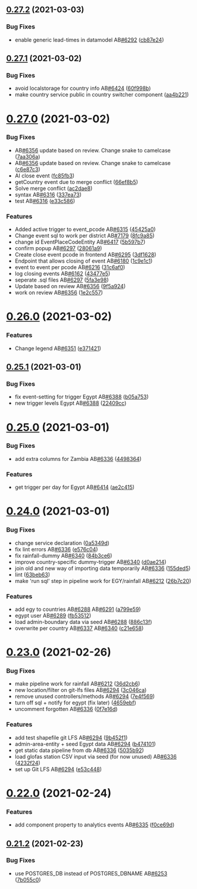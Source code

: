 ## [0.27.2](https://github.com/rodekruis/IBF-system/compare/v0.27.1...v0.27.2) (2021-03-03)


### Bug Fixes

* enable generic lead-times in datamodel AB[#6292](https://github.com/rodekruis/IBF-system/issues/6292) ([cb87e24](https://github.com/rodekruis/IBF-system/commit/cb87e241f2a1955028942283b99d9d742ae772f9))



## [0.27.1](https://github.com/rodekruis/IBF-system/compare/v0.27.0...v0.27.1) (2021-03-02)


### Bug Fixes

* avoid localstorage for country info AB[#6424](https://github.com/rodekruis/IBF-system/issues/6424) ([60f998b](https://github.com/rodekruis/IBF-system/commit/60f998bc547a1d58857a49829ff4c1b73bcdd515))
* make country service public in country switcher component ([aa4b221](https://github.com/rodekruis/IBF-system/commit/aa4b221d503d4ff140cc9803ec81bb446d48bd06))



# [0.27.0](https://github.com/rodekruis/IBF-system/compare/v0.26.0...v0.27.0) (2021-03-02)


### Bug Fixes

* AB[#6356](https://github.com/rodekruis/IBF-system/issues/6356) update based on review. Change snake to camelcase ([7aa306a](https://github.com/rodekruis/IBF-system/commit/7aa306add706a224b7559610a3793e8e9af1faf0))
* AB[#6356](https://github.com/rodekruis/IBF-system/issues/6356) update based on review. Change snake to camelcase ([c6e87c3](https://github.com/rodekruis/IBF-system/commit/c6e87c3cd579697e960ad98b2a33d20d0156022b))
* AI close event ([fc85fb3](https://github.com/rodekruis/IBF-system/commit/fc85fb37c13fc6642644cf36b710d0be76f05a6b))
* getCountry event due to merge conflict ([66ef8b5](https://github.com/rodekruis/IBF-system/commit/66ef8b5461b456fa1427d0cacfdd1caf1b76f914))
* Solve merge conflict ([ac2dae8](https://github.com/rodekruis/IBF-system/commit/ac2dae855143938a98918eb61265bc4b7cb5db87))
* syntax AB[#6316](https://github.com/rodekruis/IBF-system/issues/6316) ([337ea73](https://github.com/rodekruis/IBF-system/commit/337ea73b28eab5e60254e608915f4f0d558b7d47))
* test AB[#6316](https://github.com/rodekruis/IBF-system/issues/6316) ([e33c586](https://github.com/rodekruis/IBF-system/commit/e33c586dc5c1c97db821f7b5ebfcabab5ad2c97a))


### Features

* Added active trigger to event_pcode AB[#6315](https://github.com/rodekruis/IBF-system/issues/6315) ([45425a0](https://github.com/rodekruis/IBF-system/commit/45425a0495b5384d970836edd632bbf304cbc90a))
* Change event sql to work per district AB[#7179](https://github.com/rodekruis/IBF-system/issues/7179) ([8fc9a85](https://github.com/rodekruis/IBF-system/commit/8fc9a85924fc98cc85e214e2bc8417b0796b1cdb))
* change id EventPlaceCodeEntity AB[#6417](https://github.com/rodekruis/IBF-system/issues/6417) ([5b597b7](https://github.com/rodekruis/IBF-system/commit/5b597b76868f1dbaf77e89e10e828e499733eff6))
* confirm popup AB[#6297](https://github.com/rodekruis/IBF-system/issues/6297) ([28061a9](https://github.com/rodekruis/IBF-system/commit/28061a9af737a9e0b0a707b2fa2d4557ed7756e3))
* Create close event pcode in frontend AB[#6295](https://github.com/rodekruis/IBF-system/issues/6295) ([3df1628](https://github.com/rodekruis/IBF-system/commit/3df1628d17f707c0a83121ff4f58643ead6c1f72))
* Endpoint that allows closing of event AB[#6180](https://github.com/rodekruis/IBF-system/issues/6180) ([1c9e1c1](https://github.com/rodekruis/IBF-system/commit/1c9e1c137cc9411bf849f66a4b4471c6dfcea73e))
* event to event per pcode AB[#6216](https://github.com/rodekruis/IBF-system/issues/6216) ([31c6af0](https://github.com/rodekruis/IBF-system/commit/31c6af048de09b7f2d75686ef76dd1d7abcc5ce4))
* log closing events AB[#6162](https://github.com/rodekruis/IBF-system/issues/6162) ([43477e5](https://github.com/rodekruis/IBF-system/commit/43477e5f3bd88ed5aa0e1fd4e15558606282248c))
* seperate .sql files AB[#6297](https://github.com/rodekruis/IBF-system/issues/6297) ([5fa3e98](https://github.com/rodekruis/IBF-system/commit/5fa3e98bce31cc1acb4250673467c1d71eddda83))
* Update based on review AB[#6356](https://github.com/rodekruis/IBF-system/issues/6356) ([9f5a924](https://github.com/rodekruis/IBF-system/commit/9f5a924a7658e7e9503129db7409221a15e3d3e1))
* work on review AB[#6356](https://github.com/rodekruis/IBF-system/issues/6356) ([1e2c557](https://github.com/rodekruis/IBF-system/commit/1e2c5572f5757e3d349f6f40957c3b5b677dad30))



# [0.26.0](https://github.com/rodekruis/IBF-system/compare/v0.25.1...v0.26.0) (2021-03-02)


### Features

* Change legend AB[#6351](https://github.com/rodekruis/IBF-system/issues/6351) ([e371421](https://github.com/rodekruis/IBF-system/commit/e371421ca9285c394bb84e344cbacdb68884de46))



## [0.25.1](https://github.com/rodekruis/IBF-system/compare/v0.25.0...v0.25.1) (2021-03-01)


### Bug Fixes

* fix event-setting for trigger Egypt AB[#6388](https://github.com/rodekruis/IBF-system/issues/6388) ([b05a753](https://github.com/rodekruis/IBF-system/commit/b05a753487420b93360f78785d26ff827555a86f))
* new trigger levels Egypt AB[#6388](https://github.com/rodekruis/IBF-system/issues/6388) ([22409cc](https://github.com/rodekruis/IBF-system/commit/22409cca3876888cdcbd53a3bf66d9a11f55cac2))



# [0.25.0](https://github.com/rodekruis/IBF-system/compare/v0.24.0...v0.25.0) (2021-03-01)


### Bug Fixes

* add extra columns for Zambia AB[#6336](https://github.com/rodekruis/IBF-system/issues/6336) ([4498364](https://github.com/rodekruis/IBF-system/commit/44983640a99fe787b524d538c0a2dc1f0358fd90))


### Features

* get trigger per day for Egypt AB[#6414](https://github.com/rodekruis/IBF-system/issues/6414) ([ae2c415](https://github.com/rodekruis/IBF-system/commit/ae2c4152ba1b575d0e157fba6ba9b01b59f17aec))



# [0.24.0](https://github.com/rodekruis/IBF-system/compare/v0.23.0...v0.24.0) (2021-03-01)


### Bug Fixes

* change service declaration ([0a5349d](https://github.com/rodekruis/IBF-system/commit/0a5349d890b870549e8039f753d0560dce4ab877))
* fix lint errors AB[#6336](https://github.com/rodekruis/IBF-system/issues/6336) ([e576c04](https://github.com/rodekruis/IBF-system/commit/e576c04d89bffd109978ac2ef0243828147a511b))
* fix rainfall-dummy AB[#6340](https://github.com/rodekruis/IBF-system/issues/6340) ([84b3ce6](https://github.com/rodekruis/IBF-system/commit/84b3ce6ffee1338b204fc242a559611f4a9a073a))
* improve country-specific dummy-trigger AB[#6340](https://github.com/rodekruis/IBF-system/issues/6340) ([d0ae214](https://github.com/rodekruis/IBF-system/commit/d0ae2141dc45508f88f7f7cba03531d4347ced3f))
* join old and new way of importing data temporarily AB[#6336](https://github.com/rodekruis/IBF-system/issues/6336) ([155ded5](https://github.com/rodekruis/IBF-system/commit/155ded5535e38cd4473b5f68c712735211b49696))
* lint ([63beb63](https://github.com/rodekruis/IBF-system/commit/63beb6302824d043935067992f48356dff62e967))
* make 'run sql' step in pipeline work for EGY/rainfall AB[#6212](https://github.com/rodekruis/IBF-system/issues/6212) ([26b7c20](https://github.com/rodekruis/IBF-system/commit/26b7c2061bf2206c5c28fcff54f88f313d06b224))


### Features

* add egy to countries AB[#6288](https://github.com/rodekruis/IBF-system/issues/6288) AB[#6291](https://github.com/rodekruis/IBF-system/issues/6291) ([a799e59](https://github.com/rodekruis/IBF-system/commit/a799e596c128dfae0ceb9f3407803f8b5ffe3918))
* egypt user AB[#6289](https://github.com/rodekruis/IBF-system/issues/6289) ([fb53512](https://github.com/rodekruis/IBF-system/commit/fb5351270e80848b37b84e3d83c834068748ffa4))
* load admin-boundary data via seed AB[#6288](https://github.com/rodekruis/IBF-system/issues/6288) ([886c13f](https://github.com/rodekruis/IBF-system/commit/886c13ff552b3bbdd5351f367700af1b622a3ed1))
* overwrite per country AB[#6337](https://github.com/rodekruis/IBF-system/issues/6337) AB[#6340](https://github.com/rodekruis/IBF-system/issues/6340) ([c21e658](https://github.com/rodekruis/IBF-system/commit/c21e658c74a56ba72edc5a884136241a35bd43c2))



# [0.23.0](https://github.com/rodekruis/IBF-system/compare/v0.22.0...v0.23.0) (2021-02-26)


### Bug Fixes

* make pipeline work for rainfall AB[#6212](https://github.com/rodekruis/IBF-system/issues/6212) ([36d2cb6](https://github.com/rodekruis/IBF-system/commit/36d2cb6d71215c763b97af27054d34368623715f))
* new location/filter on git-lfs files AB[#6294](https://github.com/rodekruis/IBF-system/issues/6294) ([3c046ca](https://github.com/rodekruis/IBF-system/commit/3c046ca5882a9ac21dca3da6619391badafa5976))
* remove unused controllers/methods AB[#6294](https://github.com/rodekruis/IBF-system/issues/6294) ([7e4f569](https://github.com/rodekruis/IBF-system/commit/7e4f569249914741d3cd690c814401f75e5197b1))
* turn off sql + notify for egypt (fix later) ([4659ebf](https://github.com/rodekruis/IBF-system/commit/4659ebf7f22d2d599a053f62e462207e79533e36))
* uncomment forgotten AB[#6336](https://github.com/rodekruis/IBF-system/issues/6336) ([0f7e16d](https://github.com/rodekruis/IBF-system/commit/0f7e16d209149b6336cd274b85be1907bf7c9f38))


### Features

* add test shapefile git LFS AB[#6294](https://github.com/rodekruis/IBF-system/issues/6294) ([9b452f1](https://github.com/rodekruis/IBF-system/commit/9b452f19ac3687ef23363d4845330b86ff91192b))
* admin-area-entity + seed Egypt data AB[#6294](https://github.com/rodekruis/IBF-system/issues/6294) ([b474101](https://github.com/rodekruis/IBF-system/commit/b4741012b6f8816c7fb5c931d9eb8ed1b17f8f97))
* get static data pipeline from db AB[#6336](https://github.com/rodekruis/IBF-system/issues/6336) ([5035b92](https://github.com/rodekruis/IBF-system/commit/5035b9275b1f219d24ebafbec5298414c65293e3))
* load glofas station CSV input via seed (for now unused) AB[#6336](https://github.com/rodekruis/IBF-system/issues/6336) ([4232f24](https://github.com/rodekruis/IBF-system/commit/4232f243ce825352d2331c261f32ea6791511e84))
* set up Git LFS AB[#6294](https://github.com/rodekruis/IBF-system/issues/6294) ([e53c448](https://github.com/rodekruis/IBF-system/commit/e53c44817c3d16aa83bd2cde9948e19a6c6d228b))



# [0.22.0](https://github.com/rodekruis/IBF-system/compare/v0.21.2...v0.22.0) (2021-02-24)


### Features

* add component property to analytics events AB[#6335](https://github.com/rodekruis/IBF-system/issues/6335) ([f0ce69d](https://github.com/rodekruis/IBF-system/commit/f0ce69ddca6c59f89b48801673f7ea06d9080f25))



## [0.21.2](https://github.com/rodekruis/IBF-system/compare/v0.21.1...v0.21.2) (2021-02-23)


### Bug Fixes

* use POSTGRES_DB instead of POSTGRES_DBNAME AB[#6253](https://github.com/rodekruis/IBF-system/issues/6253) ([7b055c0](https://github.com/rodekruis/IBF-system/commit/7b055c0a30a9adab448906e1e1b8f04984b268dd))



